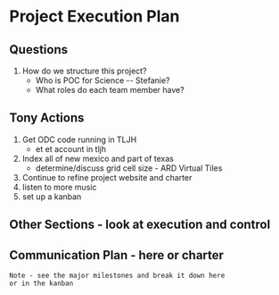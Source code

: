 # Project Execution Plan

## Questions

1. How do we structure this project?
	- Who is POC for Science -- Stefanie?
	- What roles do each team member have?


## Tony Actions

1. Get ODC code running in TLJH
	- et et account in tljh
2. Index all of new mexico and part of texas
	- determine/discuss grid cell size - ARD Virtual Tiles
2. Continue to refine project website and charter
3. listen to more music
4. set up a kanban


## Other Sections - look at execution and control

## Communication Plan  - here or charter


```
Note - see the major milestones and break it down here 
or in the kanban
```
